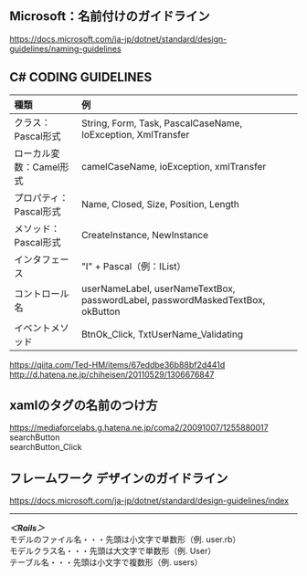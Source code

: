 ## Microsoft：名前付けのガイドライン
https://docs.microsoft.com/ja-jp/dotnet/standard/design-guidelines/naming-guidelines

## C# CODING GUIDELINES

|          種類             |    例                                                                            |
|:--------------------------|:---------------------------------------------------------------------------------|
|  クラス：Pascal形式       |  String, Form, Task, PascalCaseName, IoException, XmlTransfer                    |
|  ローカル変数：Camel形式  |  camelCaseName, ioException, xmlTransfer                                         |
|  プロパティ：Pascal形式   |  Name, Closed, Size, Position, Length                                            |
|  メソッド：Pascal形式     |  CreateInstance, NewInstance                                                     |
|  インタフェース           |  "I" + Pascal（例：IList）                                                       |
|  コントロール名           |  userNameLabel, userNameTextBox, passwordLabel, passwordMaskedTextBox, okButton  |
|  イベントメソッド         |  BtnOk_Click, TxtUserName_Validating                                             |

https://qiita.com/Ted-HM/items/67eddbe36b88bf2d441d    
http://d.hatena.ne.jp/chiheisen/20110529/1306676847

## xamlのタグの名前のつけ方
https://mediaforcelabs.g.hatena.ne.jp/coma2/20091007/1255880017    
searchButton    
searchButton_Click    


## フレームワーク デザインのガイドライン
https://docs.microsoft.com/ja-jp/dotnet/standard/design-guidelines/index

_________________________________________________________________________________
***＜Rails＞***    
モデルのファイル名・・・先頭は小文字で単数形（例. user.rb）      
モデルクラス名・・・先頭は大文字で単数形（例. User）      
テーブル名・・・先頭は小文字で複数形（例. users）      

